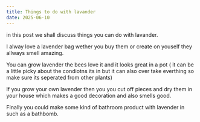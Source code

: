 ```yaml
---
title: Things to do with lavander
date: 2025-06-10
---
```


in this post we shall discuss things you can do with lavander.

I alway love a lavender bag wether you buy them or create on youself they allways smell amazing.

You can grow lavender the bees love it and it looks great in a pot ( it can be a little picky about the condiotns its in but it can also over take everthing so make sure its seperated from other plants)

If you grow your own lavender then you you cut off pieces and dry them in your house which makes a good decoration and also smells good.

Finally  you could make some kind of bathroom product with lavender in such as a bathbomb.
